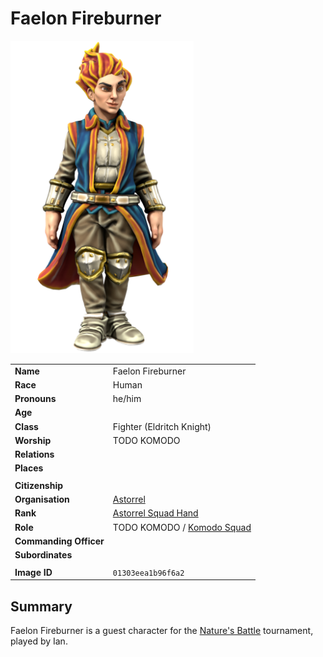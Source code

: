 # Faelon Fireburner

<img src="https://raw.githubusercontent.com/jesskelsall/astarus-images/main/people/portraits/01303eea1b96f6a2.png" height="500" />

|||
| --- | --- |
| **Name** | Faelon Fireburner | character.3
| **Race** | Human |
| **Pronouns** | he/him |
| **Age** | |
| **Class** | Fighter (Eldritch Knight) |
| **Worship** | TODO KOMODO |
| **Relations** | |
| **Places** | |
|||
| **Citizenship** | |
| **Organisation** | [Astorrel](../organisations/astorrel/astorrel.md) |
| **Rank** | [Astorrel Squad Hand](../organisations/astorrel/ranks/astorrel-squad-hand.md) |
| **Role** | TODO KOMODO / [Komodo Squad](../organisations/astorrel/squads/komodo-squad.md) |
| **Commanding Officer** | |
| **Subordinates** | |
|||
| **Image ID** | `01303eea1b96f6a2` |

## Summary

Faelon Fireburner is a guest character for the [Nature's Battle](../storylines/natures-battle.md) tournament, played by Ian.
